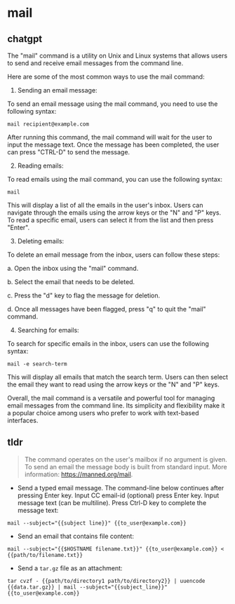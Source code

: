 # mail 
## chatgpt 
The "mail" command is a utility on Unix and Linux systems that allows users to send and receive email messages from the command line.

Here are some of the most common ways to use the mail command:

1. Sending an email message: 

To send an email message using the mail command, you need to use the following syntax:

`mail recipient@example.com`

After running this command, the mail command will wait for the user to input the message text. Once the message has been completed, the user can press "CTRL-D" to send the message.

2. Reading emails:

To read emails using the mail command, you can use the following syntax:

`mail`

This will display a list of all the emails in the user's inbox. Users can navigate through the emails using the arrow keys or the "N" and "P" keys. To read a specific email, users can select it from the list and then press "Enter".

3. Deleting emails:

To delete an email message from the inbox, users can follow these steps:

a. Open the inbox using the "mail" command.

b. Select the email that needs to be deleted.

c. Press the "d" key to flag the message for deletion.

d. Once all messages have been flagged, press "q" to quit the "mail" command.

4. Searching for emails:

To search for specific emails in the inbox, users can use the following syntax:

`mail -e search-term`

This will display all emails that match the search term. Users can then select the email they want to read using the arrow keys or the "N" and "P" keys.

Overall, the mail command is a versatile and powerful tool for managing email messages from the command line. Its simplicity and flexibility make it a popular choice among users who prefer to work with text-based interfaces. 

## tldr 
 
> The command operates on the user's mailbox if no argument is given.
> To send an email the message body is built from standard input.
> More information: <https://manned.org/mail>.

- Send a typed email message. The command-line below continues after pressing Enter key. Input CC email-id (optional) press Enter key. Input message text (can be multiline). Press Ctrl-D key to complete the message text:

`mail --subject="{{subject line}}" {{to_user@example.com}}`

- Send an email that contains file content:

`mail --subject="{{$HOSTNAME filename.txt}}" {{to_user@example.com}} < {{path/to/filename.txt}}`

- Send a `tar.gz` file as an attachment:

`tar cvzf - {{path/to/directory1 path/to/directory2}} | uuencode {{data.tar.gz}} | mail --subject="{{subject_line}}" {{to_user@example.com}}`

